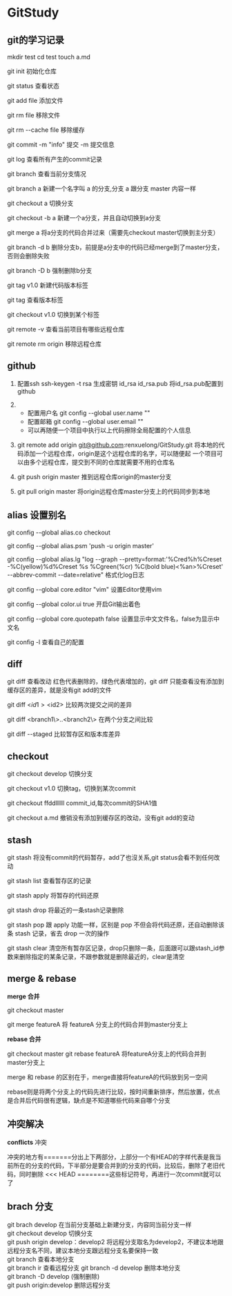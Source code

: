 # GitStudy
## git的学习记录
mkdir test
cd test
touch a.md

git init 初始化仓库

git status 查看状态

git add file 添加文件

git rm file 移除文件

git rm --cache file  移除缓存

git commit -m "info" 提交  -m 提交信息

git log  查看所有产生的commit记录

git branch 查看当前分支情况

git branch a 新建一个名字叫 a 的分支,分支 a 跟分支 master 内容一样

git checkout a 切换分支

git checkout -b a 新建一个a分支，并且自动切换到a分支

git merge a  将a分支的代码合并过来（需要先checkout master切换到主分支）

git branch -d b 删除分支b，前提是a分支中的代码已经merge到了master分支，否则会删除失败

git branch -D b 强制删除b分支

git tag v1.0 新建代码版本标签

git tag 查看版本标签

git checkout v1.0 切换到某个标签

git remote -v 查看当前项目有哪些远程仓库

git remote rm origin 移除远程仓库

## github  

1. 配置ssh  ssh-keygen -t rsa 生成密钥 id_rsa id_rsa.pub 将id_rsa.pub配置到github

2. - 配置用户名 git config --global user.name ""
   - 配置邮箱   git config --global user.email ""
   - 可以再随便一个项目中执行以上代码擦除全局配置的个人信息
3. git remote add origin git@github.com:renxuelong/GitStudy.git
   将本地的代码添加一个远程仓库，origin是这个远程仓库的名字，可以随便起
   一个项目可以由多个远程仓库，提交到不同的仓库就需要不用的仓库名

3. git push origin master 推到远程仓库origin的master分支

4. git pull origin master 将origin远程仓库master分支上的代码同步到本地

## alias 设置别名
git config --global alias.co checkout

git config --global alias.psm 'push -u origin master'

git config --global alias.lg "log --graph --pretty=format:'%Cred%h%Creset -%C(yellow)%d%Creset %s %Cgreen(%cr) %C(bold blue)<%an>%Creset' --abbrev-commit --date=relative" 格式化log日志

git config --global core.editor "vim" 设置Editor使用vim

git config --global color.ui true 开启Git输出着色

git config --global core.quotepath false 设置显示中文文件名，false为显示中文名

git config -l 查看自己的配置


## diff
git diff 查看改动 红色代表删除的，绿色代表增加的，git diff 只能查看没有添加到缓存区的差异，就是没有git add的文件

git diff <$id1> <$id2>   比较两次提交之间的差异

git diff <branch1\\>..<branch2\\> 在两个分支之间比较 

git diff --staged   比较暂存区和版本库差异

## checkout
git checkout develop 切换分支

git checkout v1.0  切换tag，切换到某次commit

git checkout ffddllllll  commit_id,每次commit的SHA1值


git checkout a.md  撤销没有添加到缓存区的改动，没有git add的变动

## stash
git stash 将没有commit的代码暂存，add了也沒关系,git status会看不到任何改动

git stash list 查看暂存区的记录

git stash apply 将暂存的代码还原

git stash drop 将最近的一条stash记录删除

git stash pop 跟 apply 功能一样，区别是 pop 不但会将代码还原，还自动删除该条 stash 记录，省去 drop 一次的操作

git stash clear 清空所有暂存区记录，drop只删除一条，后面跟可以跟stash_id参数来删除指定的某条记录，不跟参数就是删除最近的，clear是清空

## merge & rebase
**merge 合并**

git checkout master

git merge featureA 将 featureA 分支上的代码合并到master分支上

**rebase 合并**

git checkout master
git rebase featureA 将featureA分支上的代码合并到master分支上
 
merge 和 rebase 的区别在于，merge直接将featureA的代码放到另一空间

rebase则是将两个分支上的代码先进行比较，按时间重新排序，然后放置，优点是合并后代码很有逻辑，缺点是不知道哪些代码来自哪个分支

## 冲突解决
**conflicts** 冲突

冲突的地方有=======分出上下两部分，上部分一个有HEAD的字样代表是我当前所在的分支的代码，下半部分是要合并到的分支的代码，比较后，删除了老旧代码，同时删除 <<< HEAD ========这些标记符号，再进行一次commit就可以了

## brach 分支

git brach develop 在当前分支基础上新建分支，内容同当前分支一样  
git checkout develop 切换分支  
git push origin develop：develop2 将远程分支取名为develop2，不建议本地跟远程分支名不同，建议本地分支跟远程分支名要保持一致  
git branch 查看本地分支  
git branch ir 查看远程分支
git branch -d develop 删除本地分支  
git branch -D develop (强制删除)  
git push origin:develop 删除远程分支  


